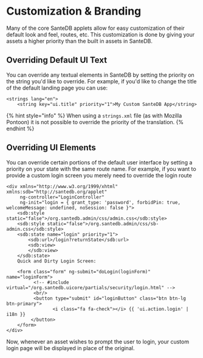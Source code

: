 # Customization & Branding

Many of the core SanteDB applets allow for easy customization of their default look and feel, routes, etc. This customization is done by giving your assets a higher priority than the built in assets in SanteDB.&#x20;

## Overriding Default UI Text

You can override any textual elements in SanteDB by setting the priority on the string you'd like to override. For example, if you'd like to change the title of the default landing page you can use:

```markup
<strings lang="en">
    <string key="ui.title" priority="1">My Custom SanteDB App</string>
```

{% hint style="info" %}
When using a `strings.xml` file (as with Mozilla Pontoon) it is not possible to override the priority of the translation.
{% endhint %}

## Overriding UI Elements

You can override certain portions of the default user interface by setting a priority on your state with the same route name. For example, if you want to provide a custom login screen you merely need to override the login route

```markup
<div xmlns="http://www.w3.org/1999/xhtml" xmlns:sdb="http://santedb.org/applet" 
     ng-controller="LoginController"
     ng-init="login = { grant_type: 'password', forbidPin: true, welcomeMessage: undefined, noSession: false }">
    <sdb:style static="false">/org.santedb.admin/css/admin.css</sdb:style>
    <sdb:style static="false">/org.santedb.admin/css/sb-admin.css</sdb:style>
    <sdb:state name="login" priority="1">
        <sdb:url>/login?returnState</sdb:url>
        <sdb:view>
        </sdb:view>
    </sdb:state>
    Quick and Dirty Login Screen:
    
    <form class="form" ng-submit="doLogin(loginForm)" name="loginForm">
          <!-- #include virtual="/org.santedb.uicore/partials/security/login.html" -->
          <br/>
          <button type="submit" id="loginButton" class="btn btn-lg btn-primary">
                 <i class="fa fa-check"></i> {{ 'ui.action.login' | i18n }}
         </button>
    </form>
</div>
```

Now, whenever an asset wishes to prompt the user to login, your custom login page will be displayed in place of the original.
